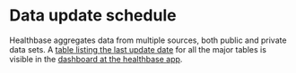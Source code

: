 # Data update schedule

Healthbase aggregates data from multiple sources, both public and private data sets. A [table listing the last update date](https://app.gethealthbase.com/refreshes/status/) for all the major tables is visible in the [dashboard at the healthbase app](https://app.gethealthbase.com/refreshes/status/).

